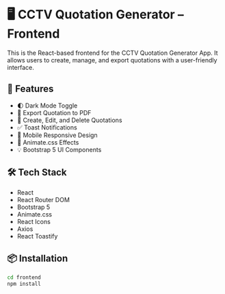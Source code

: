 # 🖥️ CCTV Quotation Generator – Frontend

This is the React-based frontend for the CCTV Quotation Generator App. It allows users to create, manage, and export quotations with a user-friendly interface.

## 🌟 Features

- 🌓 Dark Mode Toggle
- 📄 Export Quotation to PDF
- 🔄 Create, Edit, and Delete Quotations
- ✅ Toast Notifications
- 📱 Mobile Responsive Design
- 🎨 Animate.css Effects
- 💡 Bootstrap 5 UI Components

## 🛠️ Tech Stack

- React
- React Router DOM
- Bootstrap 5
- Animate.css
- React Icons
- Axios
- React Toastify

## 📦 Installation

```bash
cd frontend
npm install
